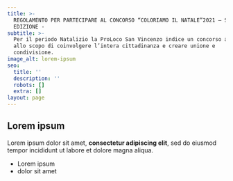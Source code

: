 ```yaml
---
title: >-
  REGOLAMENTO PER PARTECIPARE AL CONCORSO “COLORIAMO IL NATALE”2021 – SECONDA
  EDIZIONE -
subtitle: >-
  Per il periodo Natalizio la ProLoco San Vincenzo indice un concorso a premi
  allo scopo di coinvolgere l’intera cittadinanza e creare unione e
  condivisione.
image_alt: lorem-ipsum
seo:
  title: ''
  description: ''
  robots: []
  extra: []
layout: page
---
```

## Lorem ipsum

Lorem ipsum dolor sit amet, **consectetur adipiscing elit**, sed do eiusmod tempor incididunt ut labore et dolore magna aliqua.

- Lorem ipsum
- dolor sit amet